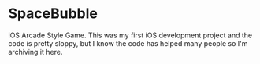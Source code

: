 # SpaceBubble
iOS Arcade Style Game.  This was my first iOS development project and the code is pretty sloppy, but I know the code has helped many people so I'm archiving it here.
